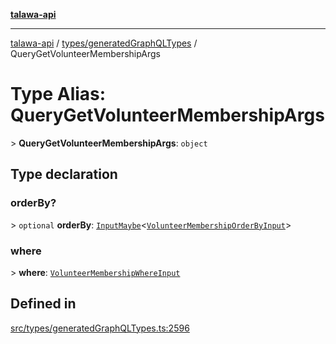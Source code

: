 [**talawa-api**](../../../README.md)

***

[talawa-api](../../../modules.md) / [types/generatedGraphQLTypes](../README.md) / QueryGetVolunteerMembershipArgs

# Type Alias: QueryGetVolunteerMembershipArgs

\> **QueryGetVolunteerMembershipArgs**: `object`

## Type declaration

### orderBy?

\> `optional` **orderBy**: [`InputMaybe`](InputMaybe.md)\<[`VolunteerMembershipOrderByInput`](VolunteerMembershipOrderByInput.md)\>

### where

\> **where**: [`VolunteerMembershipWhereInput`](VolunteerMembershipWhereInput.md)

## Defined in

[src/types/generatedGraphQLTypes.ts:2596](https://github.com/PalisadoesFoundation/talawa-api/blob/039b0f127fb8caa46d57186ab4b3bb27fe150903/src/types/generatedGraphQLTypes.ts#L2596)

